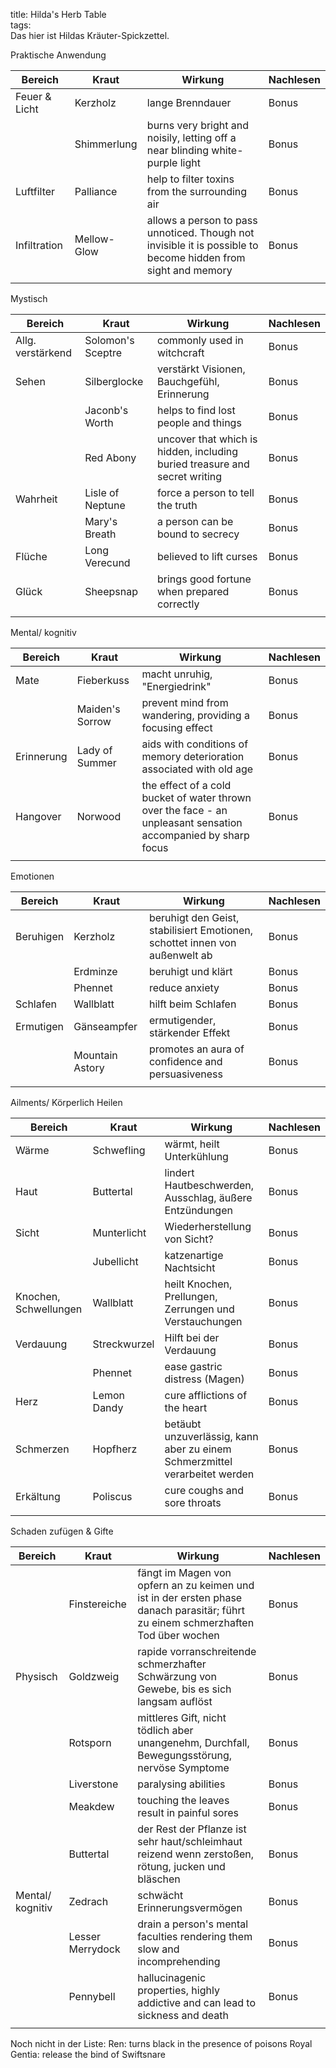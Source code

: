 title: Hilda's Herb Table  
tags:   
Das hier ist Hildas Kräuter-Spickzettel. 

Praktische Anwendung

|Bereich|Kraut|Wirkung|Nachlesen|
|-|-|-|-|
|Feuer & Licht|Kerzholz|lange Brenndauer|Bonus|
||Shimmerlung|burns very bright and noisily, letting off a near blinding white-purple light|Bonus|
|Luftfilter|Palliance|help to filter toxins from the surrounding air|Bonus|
|Infiltration|Mellow-Glow|allows a person to pass unnoticed. Though not invisible it is possible to become hidden from sight and memory|Bonus|
|||||


Mystisch

|Bereich|Kraut|Wirkung|Nachlesen|
|-|-|-|-|
|Allg. verstärkend|Solomon's Sceptre|commonly used in witchcraft|Bonus|
|Sehen|Silberglocke|verstärkt Visionen, Bauchgefühl, Erinnerung|Bonus|
||Jaconb's Worth|helps to find lost people and things|Bonus|
||Red Abony|uncover that which is hidden, including buried treasure and secret writing|Bonus|
|Wahrheit|Lisle of Neptune|force a person to tell the truth|Bonus|
||Mary's Breath|a person can be bound to secrecy|Bonus|
|Flüche|Long Verecund|believed to lift curses|Bonus|
|Glück|Sheepsnap|brings good fortune when prepared correctly|Bonus|
|||||


Mental/ kognitiv

|Bereich|Kraut|Wirkung|Nachlesen|
|-|-|-|-|
|Mate|Fieberkuss|macht unruhig, "Energiedrink"|Bonus|
||Maiden's Sorrow|prevent mind from wandering, providing a focusing effect|Bonus|
|Erinnerung|Lady of Summer|aids with conditions of memory deterioration associated with old age|Bonus|
|Hangover|Norwood|the effect of a cold bucket of water thrown over the face - an unpleasant sensation accompanied by sharp focus|Bonus|
|||||


Emotionen

|Bereich|Kraut|Wirkung|Nachlesen|
|-|-|-|-|
|Beruhigen|Kerzholz|beruhigt den Geist, stabilisiert Emotionen, schottet innen von außenwelt ab|Bonus|
||Erdminze|beruhigt und klärt|Bonus|
||Phennet|reduce anxiety|Bonus|
|Schlafen|Wallblatt|hilft beim Schlafen|Bonus|
|Ermutigen|Gänseampfer|ermutigender, stärkender Effekt|Bonus|
||Mountain Astory|promotes an aura of confidence and persuasiveness|Bonus|
|||||


Ailments/ Körperlich Heilen

|Bereich|Kraut|Wirkung|Nachlesen|
|-|-|-|-|
|Wärme|Schwefling|wärmt, heilt Unterkühlung|Bonus|
|Haut|Buttertal|lindert Hautbeschwerden, Ausschlag, äußere Entzündungen|Bonus|
|Sicht|Munterlicht|Wiederherstellung von Sicht?|Bonus|
||Jubellicht|katzenartige Nachtsicht|Bonus|
|Knochen, Schwellungen|Wallblatt|heilt Knochen, Prellungen, Zerrungen und Verstauchungen|Bonus|
|Verdauung|Streckwurzel|Hilft bei der Verdauung|Bonus|
||Phennet|ease gastric distress (Magen)|Bonus|
|Herz|Lemon Dandy|cure afflictions of the heart|Bonus|
|Schmerzen|Hopfherz|betäubt unzuverlässig, kann aber zu einem Schmerzmittel verarbeitet werden|Bonus|
|Erkältung|Poliscus|cure coughs and sore throats|Bonus|
|||||


Schaden zufügen & Gifte

|Bereich|Kraut|Wirkung|Nachlesen|
|-|-|-|-|
||Finstereiche|fängt im Magen von opfern an zu keimen und ist in der ersten phase danach parasitär; führt zu einem schmerzhaften Tod über wochen|Bonus|
|Physisch|Goldzweig|rapide vorranschreitende schmerzhafter Schwärzung von Gewebe, bis es sich langsam auflöst|Bonus|
||Rotsporn|mittleres Gift, nicht tödlich aber unangenehm, Durchfall, Bewegungsstörung, nervöse Symptome|Bonus|
||Liverstone|paralysing abilities|Bonus|
||Meakdew|touching the leaves result in painful sores|Bonus|
||Buttertal|der Rest der Pflanze ist sehr haut/schleimhaut reizend wenn zerstoßen, rötung, jucken und bläschen|Bonus|
|Mental/ kognitiv|Zedrach|schwächt Erinnerungsvermögen|Bonus|
||Lesser Merrydock|drain a person's mental faculties rendering them slow and incomprehending|Bonus|
||Pennybell|hallucinagenic properties, highly addictive and can lead to sickness and death|Bonus|
|||||


Noch nicht in der Liste:
Ren: turns black in the presence of poisons
Royal Gentia: release the bind of Swiftsnare


